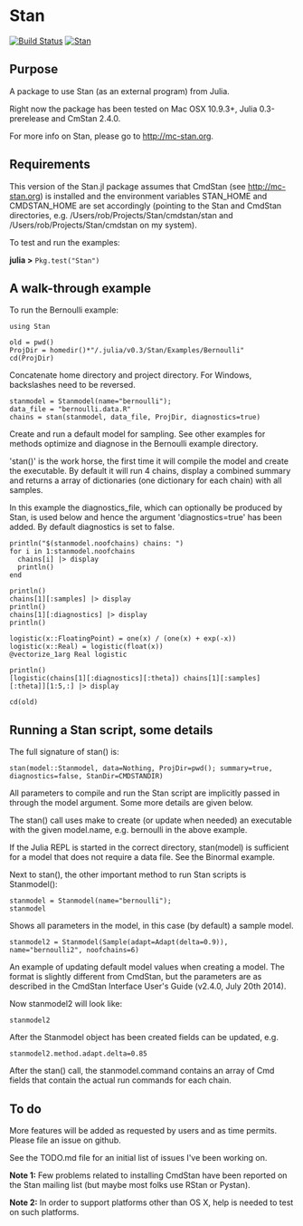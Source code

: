 # Stan

[![Build Status](https://travis-ci.org/goedman/Stan.jl.svg)](https://travis-ci.org/goedman/Stan.jl)
[![Stan](http://pkg.julialang.org/badges/Stan.jl.svg)](http://pkg.julialang.org/?pkg=Stan)

## Purpose

A package to use Stan (as an external program) from Julia. 

Right now the package has been tested on Mac OSX 10.9.3+, Julia 0.3-prerelease and CmStan 2.4.0.

For more info on Stan, please go to <http://mc-stan.org>.

## Requirements

This version of the Stan.jl package assumes that CmdStan (see <http://mc-stan.org>) is installed and the environment variables STAN_HOME and CMDSTAN_HOME are set accordingly (pointing to the Stan and CmdStan directories, e.g. /Users/rob/Projects/Stan/cmdstan/stan and /Users/rob/Projects/Stan/cmdstan on my system).

To test and run the examples:

**julia >** ``Pkg.test("Stan")``

## A walk-through example

To run the Bernoulli example:

```
using Stan

old = pwd()
ProjDir = homedir()*"/.julia/v0.3/Stan/Examples/Bernoulli"
cd(ProjDir)
```
Concatenate home directory and project directory. For Windows, backslashes need to be reversed.

```
stanmodel = Stanmodel(name="bernoulli");
data_file = "bernoulli.data.R"
chains = stan(stanmodel, data_file, ProjDir, diagnostics=true)
```
Create and run a default model for sampling. See other examples for methods optimize and diagnose in the Bernoulli example directory.

'stan()' is the work horse, the first time it will compile the model and create the executable. By default it will run 4 chains, display a combined summary and returns a array of dictionaries (one dictionary for each chain) with all samples.

In this example the diagnostics_file, which can optionally be produced by Stan, is used below and hence the argument 'diagnostics=true' has been added. By default diagnostics is set to false.

```
println("$(stanmodel.noofchains) chains: ")
for i in 1:stanmodel.noofchains
  chains[i] |> display
  println()
end

println()
chains[1][:samples] |> display
println()
chains[1][:diagnostics] |> display
println()
```

```
logistic(x::FloatingPoint) = one(x) / (one(x) + exp(-x))
logistic(x::Real) = logistic(float(x))
@vectorize_1arg Real logistic

println()
[logistic(chains[1][:diagnostics][:theta]) chains[1][:samples][:theta]][1:5,:] |> display

cd(old)
```


## Running a Stan script, some details

The full signature of stan() is:

```
stan(model::Stanmodel, data=Nothing, ProjDir=pwd(); summary=true, diagnostics=false, StanDir=CMDSTANDIR)
````

All parameters to compile and run the Stan script are implicitly passed in through the model argument. Some more details are given below.

The stan() call uses make to create (or update when needed) an executable with the given model.name, e.g. bernoulli in the above example.

If the Julia REPL is started in the correct directory, stan(model) is sufficient for a model that does not require a data file. See the Binormal example.

Next to stan(), the other important method to run Stan scripts is Stanmodel():

```
stanmodel = Stanmodel(name="bernoulli");
stanmodel
````

Shows all parameters in the model, in this case (by default) a sample model. 

```
stanmodel2 = Stanmodel(Sample(adapt=Adapt(delta=0.9)), name="bernoulli2", noofchains=6)
```

An example of updating default model values when creating a model. The format is slightly different from CmdStan, but the parameters are as described in the CmdStan Interface User's Guide (v2.4.0, July 20th 2014). 

Now stanmodel2 will look like:

```
stanmodel2
````

After the Stanmodel object has been created fields can be updated, e.g.

```
stanmodel2.method.adapt.delta=0.85
```

After the stan() call, the stanmodel.command contains an array of Cmd fields that contain the actual run commands for each chain.

## To do

More features will be added as requested by users and as time permits. Please file an issue on github.

See the TODO.md file for an initial list of issues I've been working on.

**Note 1:** Few problems related to installing CmdStan have been reported on the Stan mailing list (but maybe most folks use RStan or Pystan).

**Note 2:** In order to support platforms other than OS X, help is needed to test on such platforms.
